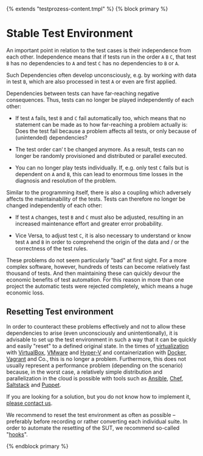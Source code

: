 {% extends "testprozess-content.tmpl" %}
{% block primary %}

Stable Test Environment
========================

An important point in relation to the test cases is their independence from each other. 
Independence means that if tests run in the order `A` `B` `C`, that test `B` has no dependencies 
to `A` and test `C` has no dependencies to `B` or `A`.

Such Dependencies often develop unconsciously, e.g. by working with data in test `B`, 
which are also processed in test `A` or even are first applied.

Dependencies between tests can have far-reaching negative consequences. 
Thus, tests can no longer be played independently of each other:

  
* If test `A` fails, test `B` and `C` fail automatically too, which means that no statement 
  can be made as to how far-reaching a problem actually is: Does the test fail because a problem affects all tests, 
  or only because of (unintended) dependencies?  
  
* The test order can‘ t be changed anymore. As a result, tests can no longer be randomly 
  provisioned and distributed or parallel executed.
  
* You can no longer play tests individually. If, e.g. only test `C` fails 
  but is dependent on `A` and `B`, this can lead to enormous time losses in the diagnosis and 
  resolution of the problem.


Similar to the programming itself, there is also a coupling which adversely affects 
the maintainability of the tests. Tests can therefore no longer be changed independently of each other: 
  
  
* If test `A` changes, test `B` and `C` must also be adjusted, 
  resulting in an increased maintenance effort and greater error probability.  
  
* Vice Versa, to adjust test `C`, it is also necessary to understand or know test `A` and `B` 
  in order to comprehend the origin of the data and / or the correctness of the test rules.  
  

These problems do not seem particularly "bad" at first sight. 
For a more complex software, however, hundreds of tests can become relatively fast thousand of tests. 
And then maintaining these can quickly devour the economic benefits of test automation. 
For this reason in more than one project the automatic tests were rejected completely, which means a huge economic loss.

 
Resetting Test environment
---------------------------

In order to counteract these problems effectively and not to allow these dependencies to arise (even unconsciously and unintentionally), it is advisable to set up the test environment in such a way that it can be quickly and easily "reset" to a defined original state. 
In the times of [virtualization](https://de.wikipedia.org/wiki/Virtualisierung_(Informatik)) with [VirtualBox](https://www.virtualbox.org), [VMware](http://www.vmware.com) and [Hyper-V](https://de.wikipedia.org/wiki/Hyper-V) and containerization with [Docker](https://www.docker.com), [Vagrant](https://www.vagrantup.com) and Co., this is no longer a problem. 
Furthermore, this does not usually represent a performance problem (depending on the scenario) because, in the worst case, a relatively simple distribution and parallelization in the cloud is possible with tools such as [Ansible](https://www.ansible.com), [Chef](https://www.chef.io/), [Saltstack](https://saltstack.com/) and [Puppet](https://puppet.com).

If you are looking for a solution, but you do not know how to implement it, [please contact us](https://retest.de/kontakt.html).

We recommend to reset the test environment as often as possible – preferably before recording or rather converting each individual suite. In order to automate the resetting of the SUT, we recommend so-called "[hooks](../konfiguration/konfigurationsdatei.md)".

{% endblock primary %}
